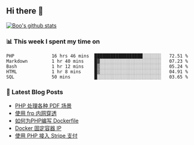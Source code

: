 ## Hi there 👋

[![Boo's github stats](https://github-readme-stats.vercel.app/api?username=0xAiKang)](https://github.com/anuraghazra/github-readme-stats)

<!-- [![Most Used Langs](https://github-readme-stats.vercel.app/api/top-langs/?username=0xAiKang)](https://github.com/anuraghazra/github-readme-stats) -->

### 📊 This week I spent my time on
<!--START_SECTION:waka-->

```text
PHP              16 hrs 46 mins  ██████████████████░░░░░░░   72.51 %
Markdown         1 hr 40 mins    █▓░░░░░░░░░░░░░░░░░░░░░░░   07.23 %
Bash             1 hr 12 mins    █▒░░░░░░░░░░░░░░░░░░░░░░░   05.24 %
HTML             1 hr 8 mins     █▒░░░░░░░░░░░░░░░░░░░░░░░   04.91 %
SQL              50 mins         █░░░░░░░░░░░░░░░░░░░░░░░░   03.65 %
```

<!--END_SECTION:waka-->

### 📕 Latest Blog Posts
<!-- BLOG-POST-LIST:START -->
- [PHP 处理各种 PDF 场景](https://www.0x2beace.com/php-handles-various-pdf-scenarios/)
- [使用 frp 内网穿透](https://www.0x2beace.com/use-the-frp-intranet-to-penetrate/)
- [如何为PHP编写 Dockerfile](https://www.0x2beace.com/how-to-write-dockerfile-for-php/)
- [Docker 固定容器 IP](https://www.0x2beace.com/docker-fixed-container-ip/)
- [使用 PHP 接入 Stripe 支付](https://www.0x2beace.com/Using-PHP-to-access-Stripe-payment/)
<!-- BLOG-POST-LIST:END -->

